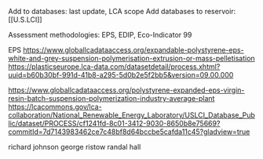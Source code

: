 Add to databases: last update, LCA scope
Add databases to reservoir: [[U.S.LCI]]

Assessment methodologies: EPS, EDIP, Eco-Indicator 99

EPS
https://www.globallcadataaccess.org/expandable-polystyrene-eps-white-and-grey-suspension-polymerisation-extrusion-or-mass-pelletisation
https://plasticseurope.lca-data.com/datasetdetail/process.xhtml?uuid=b60b30bf-991d-41b8-a295-5d0b2e5f2bb5&version=09.00.000

https://www.globallcadataaccess.org/polystyrene-expanded-eps-virgin-resin-batch-suspension-polymerization-industry-average-plant
https://lcacommons.gov/lca-collaboration/National_Renewable_Energy_Laboratory/USLCI_Database_Public/dataset/PROCESS/cf1241fd-8c01-3412-9030-8650b8e75669?commitId=7d7143983462ce7c48bf8d64bccbe5cafda11c45?gladview=true

richard johnson
george ristow
randal hall